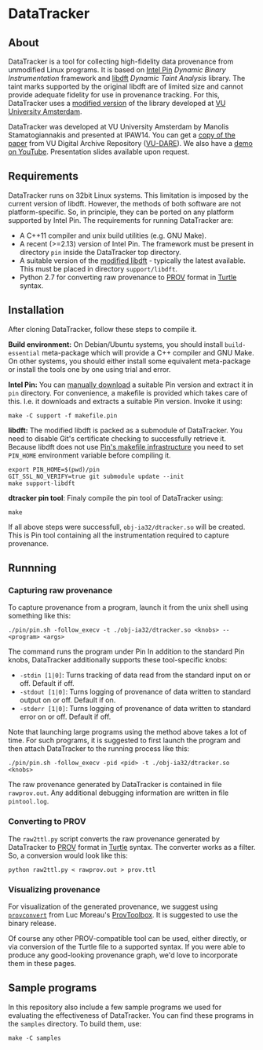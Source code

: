 DataTracker
===========

About
------
DataTracker is a tool for collecting high-fidelity data provenance from unmodified Linux programs. It is based on [Intel Pin][pin] _Dynamic Binary Instrumentation_ framework and [libdft][libdft] _Dynamic Taint Analysis_ library. The taint marks supported by the original libdft are of limited size and cannot provide adequate fidelity for use in provenance tracking. For this, DataTracker uses a [modified version][libdft-mod] of the library developed at [VU University Amsterdam][vu-cs].

DataTracker was developed at VU University Amsterdam by Manolis Stamatogiannakis and presented at IPAW14.
You can get a [copy of the paper][dtracker-dare] from VU Digital Archive Repository ([VU-DARE][vu-dare]).
We also have a [demo on YouTube][ipaw14-demo].
Presentation slides available upon request.

Requirements
-------------
DataTracker runs on 32bit Linux systems. This limitation is imposed by the current version of libdft. However, the methods of both software are not platform-specific. So, in principle, they can be ported on any platform supported by Intel Pin. The requirements for running DataTracker are:

*  A C++11 compiler and unix build utilities (e.g. GNU Make). 
*  A recent (>=2.13) version of Intel Pin. The framework must be present in directory ``pin`` inside the DataTracker top directory.
*  A suitable version of the [modified libdft][libdft-mod] - typically the latest available. This must be placed in directory ``support/libdft``.
*  Python 2.7 for converting raw provenance to [PROV][prov] format in [Turtle][turtle] syntax.



Installation
-------------
After cloning DataTracker, follow these steps to compile it.

**Build environment:**
On Debian/Ubuntu systems, you should install ``build-essential`` meta-package which will provide a C++ compiler and GNU Make. On other systems, you should either install some equivalent meta-package or install the tools one by one using trial and error.

**Intel Pin:** You can [manually download][pin-dl] a suitable Pin version and extract it in ``pin`` directory. For convenience, a makefile is provided which takes care of this. I.e. it downloads and extracts a suitable Pin version. Invoke it using:

```
make -C support -f makefile.pin
```

**libdft:** The modified libdft is packed as a submodule of DataTracker. You need to disable Git's certificate checking to successfully retrieve it. Because libdft does not use [Pin's makefile infrastructure][pin-makefile] you need to set ``PIN_HOME`` environment variable before compiling it. 

```
export PIN_HOME=$(pwd)/pin
GIT_SSL_NO_VERIFY=true git submodule update --init
make support-libdft
```

**dtracker pin tool**: Finaly compile the pin tool of DataTracker using:

```
make
```

If all above steps were successfull, ``obj-ia32/dtracker.so`` will be created. This is Pin tool containing all the instrumentation required to capture provenance.


Runnning
---------

### Capturing raw provenance
To capture provenance from a program, launch it from the unix shell using something like this:

```
./pin/pin.sh -follow_execv -t ./obj-ia32/dtracker.so <knobs> -- <program> <args>
```

The command runs the program under Pin
In addition to the standard Pin knobs, DataTracker additionally supports these tool-specific knobs:

* ```-stdin [1|0]```: Turns tracking of data read from the standard input on or off. Default if off.
* ```-stdout [1|0]```: Turns logging of provenance of data written to standard output on or off. Default if on.
* ```-stderr [1|0]```: Turns logging of provenance of data written to standard error on or off. Default if off.

Note that launching large programs using the method above takes a lot of time. For such programs, it is suggested to first launch the program and then attach DataTracker to the running process like this:

```
./pin/pin.sh -follow_execv -pid <pid> -t ./obj-ia32/dtracker.so <knobs>
```

The raw provenance generated by DataTracker is contained in file ``rawprov.out``. Any additional debugging information are written in file ``pintool.log``.

### Converting to PROV
The ``raw2ttl.py`` script converts the raw provenance generated by DataTracker to [PROV][prov] format in [Turtle][turtle] syntax. The converter works as a filter. So, a conversion would look like this:

```
python raw2ttl.py < rawprov.out > prov.ttl
```

### Visualizing provenance
For visualization of the generated provenance, we suggest using [``provconvert``][provconvert] from Luc Moreau's [ProvToolbox][provtoolbox]. It is suggested to use the binary release. 

Of course any other PROV-compatible tool can be used, either directly, or via conversion of the Turtle file to a supported syntax.
If you were able to produce any good-looking provenance graph, we'd love to incorporate them in these pages.

Sample programs
----------------
In this repository also include a few sample programs we used for evaluating the effectiveness of DataTracker. You can find these programs in the ``samples`` directory. To build them, use:

```
make -C samples
```

<!--
Integration with SPADE
-----------------------

```
<provenance> ::= <provenance> <element> | <element>
<element> ::= <node> | <dependency>
<node> ::= <node-type> <node-id> <annotation-list>
<node-type> ::= type: <vertex-type>
<vertex-type> ::= Agent | Process | Artifact
<node-id> ::= id: <vertex-id>
<vertex-id> ::= <unique-identifier>
<annotation-list> ::= <annotation-list> <annotation> | <annotation>
<annotation> ::= <key> : <value>
<dependency> ::= <dependency-type> <start-node> <end-node>
<annotation-list>
<dependency-type> ::= type: <edge-type>
<edge-type> ::= WasControlledBy | WasGeneratedBy | Used | WasTriggeredBy | WasDerivedFrom
<start-node> ::= from: <vertex-id>
<end-node> ::= to: <vertex-id>
```
-->

[pin]: http://software.intel.com/en-us/articles/pin-a-dynamic-binary-instrumentation-tool
[pin-dl]: http://software.intel.com/en-us/articles/pintool-downloads
[pin-makefile]: http://software.intel.com/sites/landingpage/pintool/docs/62732/Pin/html/index.html#MAKEFILES
[libdft]: http://www.cs.columbia.edu/~vpk/research/libdft/
[libdft-mod]: https://git.cs.vu.nl/r.vermeulen/libdft
[vu-cs]: http://www.cs.vu.nl/en/
[turtle]: http://www.w3.org/TeamSubmission/turtle/
[prov]: http://www.w3.org/TR/2013/NOTE-prov-overview-20130430/
[provconvert]: https://github.com/lucmoreau/ProvToolbox/wiki/provconvert
[provtoolbox]: https://github.com/lucmoreau/ProvToolbox/wiki/ProvToolbox-Home
[ipaw14-demo]: https://www.youtube.com/watch?v=BD0h6M5mVoo
[vu-dare]: http://dare.ubvu.vu.nl/
[dtracker-dare]: http://dare.ubvu.vu.nl/handle/1871/51386

